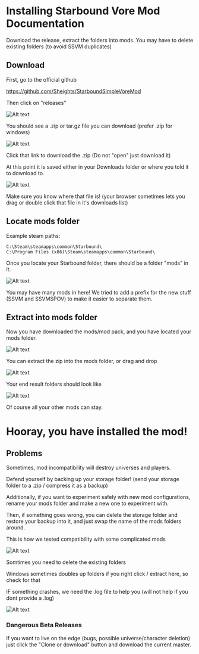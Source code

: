 # Installing Starbound Vore Mod Documentation

Download the release, extract the folders into mods. You may have to delete existing folders (to avoid SSVM duplicates)

## Download

First, go to the official github

https://github.com/Sheights/StarboundSimpleVoreMod

Then click on "releases"

![Alt text](github_where_to_click_releases.png?raw=true "Where to get releases")

You should see a .zip or tar.gz file you can download (prefer .zip for windows)

![Alt text](github_download_a_release_package.png?raw=true "Where to download release")

Click that link to download the .zip (Do not "open" just download it)

At this point it is saved either in your Downloads folder or where you told it to download to.

![Alt text](some_browsers_be_like.png?raw=true "Browser downloads")

Make sure you know where that file is! (your browser sometimes lets you drag or double click that file in it's downloads list)

## Locate mods folder

Example steam paths:

	C:\Steam\steamapps\common\Starbound\
	C:\Program Files (x86)\Steam\steamapps\common\Starbound\

Once you locate your Starbound folder, there should be a folder "mods" in it.
	
![Alt text](showing_folder_structure.png?raw=true "Showing Folder Structure")

You may have many mods in here! We tried to add a prefix for the new stuff (SSVM and SSVMSPOV) to make it easier to separate them.

## Extract into mods folder

Now you have downloaded the mods/mod pack, and you have located your mods folder.

![Alt text](you_have_located_both.png?raw=true "Downloaded mod and mods folder")

You can extract the zip into the mods folder, or drag and drop

![Alt text](extractions_well_ok.png?raw=true "Extracting mod")

Your end result folders should look like

![Alt text](showing_folder_structure.png?raw=true "Showing Folder Structure")

Of course all your other mods can stay.

# Hooray, you have installed the mod!

## Problems

Sometimes, mod incompatibility will destroy universes and players.

Defend yourself by backing up your storage folder! (send your storage folder to a .zip / compress it as a backup)

Additionally, if you want to experiment safely with new mod configurations, rename your mods folder and make a new one to experiment with.

Then, if something goes wrong, you can delete the storage folder and restore your backup into it, and just swap the name of the mods folders around.

This is how we tested compatibility with some complicated mods

![Alt text](experimenting_with_mods.png?raw=true "Renaming mods, backing up storage")

Somtimes you need to delete the existing folders

Windows sometimes doubles up folders if you right click / extract here, so check for that

IF something crashes, we need the .log file to help you (will not help if you dont provide a .log)

![Alt text](where_is_starbound_log.png?raw=true "Where is starbound.log")

### Dangerous Beta Releases

If you want to live on the edge (bugs, possible universe/character deletion) just click the "Clone or download" button and download the current master.
